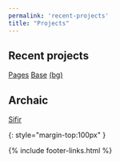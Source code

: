 ```yaml
---
permalink: 'recent-projects'
title: "Projects"
---
```


## Recent projects

[Pages](https://nikahmadz.github.io/pages)
[Base](https://nikahmadz.github.io/base)
[(bg)](https://nikahmadz.github.io/base/test/background)

## Archaic

[Sifir](https://nikahmadz.github.io/sifir)

{: style="margin-top:100px" }

{% include footer-links.html %}
